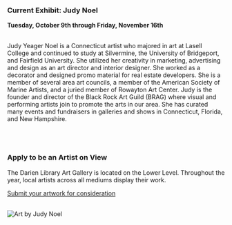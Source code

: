  <div class="row">
 <div class="col-md-8">

### Current Exhibit: Judy Noel

**Tuesday, October 9th through Friday, November 16th**
<br />
<br />

Judy Yeager Noel is a Connecticut artist who majored in art at Lasell College and continued to study at Silvermine, the University of Bridgeport, and Fairfield University. She utilized her creativity in marketing, advertising and design as an art director and interior designer. She worked as a decorator and designed promo material for real estate developers. She is a member of several area art councils, a member of the American Society of Marine Artists, and a juried member of Rowayton Art Center. Judy is the founder and director of the Black Rock Art Guild (BRAG) where visual and performing artists join to promote the arts in our area. She has curated many events and fundraisers in galleries and shows in Connecticut, Florida, and New Hampshire. 

<br /> 
<br />

### Apply to be an Artist on View 
The Darien Library Art Gallery is located on the Lower Level. Throughout the year, local artists across all mediums display their work.


[Submit your artwork for consideration](/art-on-view-submission "Submit your artwork for consideration")
<br />
<br />

</div>
<div class="col-md-4">

<img class="img-responsive center-block" src="uploads/departments/art_on_view/judy_noel_art.jpg" alt="Art by Judy Noel" /><br />
 
</div>
</div>